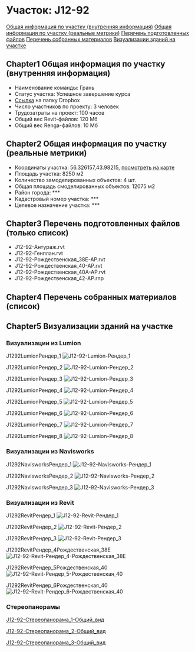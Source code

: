 # Участок: J12-92

[Общая информация по участку (внутренняя информация)](#Chapter1)
[Общая информация по участку (реальные метрики)](#Chapter2)
[Перечень подготовленных файлов](#Chapter3)
[Перечень собранных материалов](#Chapter4)
[Визуализации зданий на участке](#Chapter5)

## <a id="test">Chapter1</a> Общая информация по участку (внутренняя информация)
+ Наименование команды: Грань
+ Статус участка: Успешное завершение курса
+ [Ссылка](https://www.dropbox.com/sh/wvvgv1nw1iqred9/AACMZfrLYn5EoimxIyTiEa_La/J12_92?dl=0) на папку Dropbox
+ Число участников по проекту: 3 человек
+ Трудозатраты на проект: 100 часов
+ Общий вес Revit-файлов: 120 Мб
+ Общий вес Renga-файлов: 10 Мб
## <a id="test">Chapter2</a> Общая информация по участку (реальные метрики)
+ Координаты участка: 56.326157,43.98215, [посмотреть на карте](yandex.ru/maps/47/nizhny-novgorod/?ll=56.326157%2C43.98215&z=19)
+ Площадь участка: 8250 м2
+ Количество замоделированных объектов: 4 шт.
+ Общая площадь смоделированных объектов: 12075 м2
+ Район города: *** 
+ Кадастровый номер участка: *** 
+ Целевое назначение участка: *** 
## <a id="test">Chapter3</a> Перечень подготовленных файлов (только список)
+ J12-92-Антураж.rvt
+ J12-92-Генплан.rvt
+ J12-92-Рождественская_38Е-АР.rvt
+ J12-92-Рождественская_40-АР.rvt
+ J12-92-Рождественская_40А-АР.rvt
+ J12-92-Рождественская_42-АР.rnp
## <a id="test">Chapter4</a> Перечень собранных материалов (список)
## <a id="test">Chapter5</a> Визуализации зданий на участке
### Визуализации из Lumion
J1292LumionРендер_1
![J12-92-Lumion-Рендер_1](/Images/J12_92/J12-92-Lumion-Рендер_1_Compressed.jpg)

J1292LumionРендер_2
![J12-92-Lumion-Рендер_2](/Images/J12_92/J12-92-Lumion-Рендер_2_Compressed.jpg)

J1292LumionРендер_3
![J12-92-Lumion-Рендер_3](/Images/J12_92/J12-92-Lumion-Рендер_3_Compressed.jpg)

J1292LumionРендер_4
![J12-92-Lumion-Рендер_4](/Images/J12_92/J12-92-Lumion-Рендер_4_Compressed.jpg)

J1292LumionРендер_5
![J12-92-Lumion-Рендер_5](/Images/J12_92/J12-92-Lumion-Рендер_5_Compressed.jpg)

J1292LumionРендер_6
![J12-92-Lumion-Рендер_6](/Images/J12_92/J12-92-Lumion-Рендер_6_Compressed.jpg)

J1292LumionРендер_7
![J12-92-Lumion-Рендер_7](/Images/J12_92/J12-92-Lumion-Рендер_7_Compressed.jpg)

J1292LumionРендер_8
![J12-92-Lumion-Рендер_8](/Images/J12_92/J12-92-Lumion-Рендер_8_Compressed.jpg)

### Визуализации из Navisworks
J1292NavisworksРендер_1
![J12-92-Navisworks-Рендер_1](/Images/J12_92/J12-92-Navisworks-Рендер_1_Compressed.jpg)

J1292NavisworksРендер_2
![J12-92-Navisworks-Рендер_2](/Images/J12_92/J12-92-Navisworks-Рендер_2_Compressed.jpg)

J1292NavisworksРендер_3
![J12-92-Navisworks-Рендер_3](/Images/J12_92/J12-92-Navisworks-Рендер_3_Compressed.jpg)

### Визуализации из Revit
J1292RevitРендер_1
![J12-92-Revit-Рендер_1](/Images/J12_92/J12-92-Revit-Рендер_1_Compressed.jpg)

J1292RevitРендер_2
![J12-92-Revit-Рендер_2](/Images/J12_92/J12-92-Revit-Рендер_2_Compressed.jpg)

J1292RevitРендер_3
![J12-92-Revit-Рендер_3](/Images/J12_92/J12-92-Revit-Рендер_3_Compressed.jpg)

J1292RevitРендер_4Рождественская_38Е
![J12-92-Revit-Рендер_4-Рождественская_38Е](/Images/J12_92/J12-92-Revit-Рендер_4-Рождественская_38Е_Compressed.jpg)

J1292RevitРендер_5Рождественская_40
![J12-92-Revit-Рендер_5-Рождественская_40](/Images/J12_92/J12-92-Revit-Рендер_5-Рождественская_40_Compressed.jpg)

J1292RevitРендер_6Рождественская_40
![J12-92-Revit-Рендер_6-Рождественская_40](/Images/J12_92/J12-92-Revit-Рендер_6-Рождественская_40_Compressed.jpg)

### Стереопанорамы
[J12-92-Стереопанорама_1-Общий_вид](https://pano.autodesk.com/pano.html?url=jpgs/18d72fa5-4cdc-4a37-84a0-b17dda19a1eb&version=2)

[J12-92-Стереопанорама_2-Общий_вид](https://pano.autodesk.com/pano.html?url=jpgs/fd693ce4-b85e-4da8-8cd9-6b4add61faa1&version=2)

[J12-92-Стереопанорама_3-Общий_вид](https://pano.autodesk.com/pano.html?url=jpgs/462d6ccb-a1e2-47a8-a054-e9e89abdd336&version=2)

